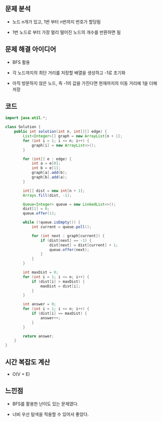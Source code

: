 ## 문제 분석

- 노드 n개가 있고, 1번 부터 n번까지 번호가 할당됨

- 1번 노드로 부터 가장 멀리 떨어진 노드의 개수를 반환하면 됨

## 문제 해결 아이디어

- BFS 활용

- 각 노드까지의 최단 거리를 저장할 배열을 생성하고 -1로 초기화

- 아직 방문하지 않은 노드, 즉 -1의 값을 가진다면 현재까지의 이동 거리에 1을 더해 저장

## 코드

```java
import java.util.*;

class Solution {
    public int solution(int n, int[][] edge) {
        List<Integer>[] graph = new ArrayList[n + 1];
        for (int i = 1; i <= n; i++) {
            graph[i] = new ArrayList<>();
        }

        for (int[] e : edge) {
            int a = e[0];
            int b = e[1];
            graph[a].add(b);
            graph[b].add(a);
        }

        int[] dist = new int[n + 1];
        Arrays.fill(dist, -1);

        Queue<Integer> queue = new LinkedList<>();
        dist[1] = 0; 
        queue.offer(1);

        while (!queue.isEmpty()) {
            int current = queue.poll();

            for (int next : graph[current]) {
                if (dist[next] == -1) {
                    dist[next] = dist[current] + 1;
                    queue.offer(next);
                }
            }
        }

        int maxDist = 0;
        for (int i = 1; i <= n; i++) {
            if (dist[i] > maxDist) {
                maxDist = dist[i];
            }
        }

        int answer = 0;
        for (int i = 1; i <= n; i++) {
            if (dist[i] == maxDist) {
                answer++;
            }
        }

        return answer;
    }
}
```

## 시간 복잡도 계산

- O(V + E)

## 느낀점

- BFS를 활용한 난이도 있는 문제였다.

- 너비 우선 탐색을 적용할 수 있어서 좋았다.